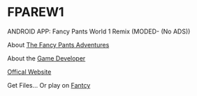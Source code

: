 # FPAREW1
ANDROID APP: Fancy Pants World 1 Remix (MODED- (No ADS))

About [The Fancy Pants Adventures](https://en.wikipedia.org/wiki/The_Fancy_Pants_Adventures)

About the [Game Developer](https://en.wikipedia.org/wiki/Brad_Borne)

[Offical Website](https://www.bornegames.com/)

Get Files... Or play on [Fantcy](https://sites.google.com/view/fancyexplore)
